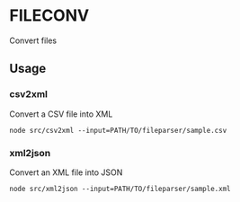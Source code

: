 # FILECONV
Convert files

## Usage
### csv2xml
Convert a CSV file into XML
```
node src/csv2xml --input=PATH/TO/fileparser/sample.csv
```

### xml2json
Convert an XML file into JSON
```
node src/xml2json --input=PATH/TO/fileparser/sample.xml
```
